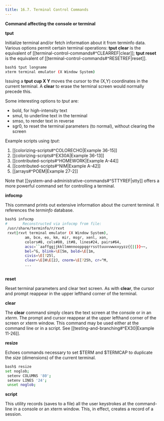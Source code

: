 ```yaml
---
title: 16.7. Terminal Control Commands
---
```


**Command affecting the console or terminal**

**tput**

Initialize terminal and/or fetch information about it from terminfo data. Various options permit certain terminal operations: **tput clear** is the equivalent of [[terminal-control-commands#^CLEARREF|clear]]; **tput reset** is the equivalent of [[terminal-control-commands#^RESETREF|reset]].

```bash
bash$ tput longname
xterm terminal emulator (X Window System)
```

Issuing a **tput cup X Y** moves the cursor to the (X,Y) coordinates in the current terminal. A **clear** to erase the terminal screen would normally precede this.

Some interesting options to _tput_ are:

- bold, for high-intensity text
- smul, to underline text in the terminal
- smso, to render text in reverse
- sgr0, to reset the terminal parameters (to normal), without clearing the screen

Example scripts using _tput_:

1. [[colorizing-scripts#^COLORECHO|Example 36-15]]
2. [[colorizing-scripts#^EX30A|Example 36-13]]
3. [[contributed-scripts#^HOMEWORK|Example A-44]]
4. [[contributed-scripts#^NIM|Example A-42]]
5. [[arrays#^POEM|Example 27-2]]

Note that [[system-and-administrative-commands#^STTYREF|stty]] offers a more powerful command set for controlling a terminal.

**infocmp**

This command prints out extensive information about the current terminal. It references the _terminfo_ database.

```bash
bash$ infocmp
#       Reconstructed via infocmp from file:
 /usr/share/terminfo/r/rxvt
 rxvt|rxvt terminal emulator (X Window System), 
         am, bce, eo, km, mir, msgr, xenl, xon, 
         colors#8, cols#80, it#8, lines#24, pairs#64, 
         acsc=``aaffggjjkkllmmnnooppqqrrssttuuvvwwxxyyzz{{||}}~~, 
         bel=^G, blink=\E[5m, bold=\E[1m,
         civis=\E[?25l, 
         clear=\E[H\E[2J, cnorm=\E[?25h, cr=^M, 
         ...
	      
```

**reset**

Reset terminal parameters and clear text screen. As with **clear**, the cursor and prompt reappear in the upper lefthand corner of the terminal.

**clear**

The **clear** command simply clears the text screen at the console or in an _xterm_. The prompt and cursor reappear at the upper lefthand corner of the screen or xterm window. This command may be used either at the command line or in a script. See [[testing-and-branching#^EX30|Example 11-26]].

**resize**

Echoes commands necessary to set $TERM and $TERMCAP to duplicate the _size_ (dimensions) of the current terminal.

```bash
bash$ resize
set noglob;
 setenv COLUMNS '80';
 setenv LINES '24';
 unset noglob;
```

**script**

This utility records (saves to a file) all the user keystrokes at the command-line in a console or an xterm window. This, in effect, creates a record of a session.
